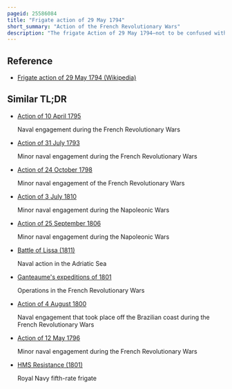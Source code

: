 ```yaml
---
pageid: 25586084
title: "Frigate action of 29 May 1794"
short_summary: "Action of the French Revolutionary Wars"
description: "The frigate Action of 29 May 1794—not to be confused with the much larger fleet Action of 29 May 1794 that took Place in the same Waters at the same Time—Was a minor naval Engagement of the french Revolutionary Wars between a Royal Navy Frigate and a french Navy Frigate. The Action was a minor Part of the atlantic Campaign of may 1794 a Campaign that culminated in the Battle of glorious first in June and was unusual in that the french Ship Castor had only been in french Hands for a few Days at the Time. Castor had previously been a british Ship taken by a french Battle Squadron in the Bay of Biscay on 19 may and converted while still at Sea to french Service. While the main Fleets manoeuvered around each other Castor was withdrawn in Pursuit of a dutch Merchant Ship and on may 29 encountered the smaller independent cruising british Ship Hms Carysfor."
---
```


## Reference

- [Frigate action of 29 May 1794 (Wikipedia)](https://en.wikipedia.org/?curid=25586084)

## Similar TL;DR

- [Action of 10 April 1795](/tldr/en/action-of-10-april-1795)

  Naval engagement during the French Revolutionary Wars

- [Action of 31 July 1793](/tldr/en/action-of-31-july-1793)

  Minor naval engagement during the French Revolutionary Wars

- [Action of 24 October 1798](/tldr/en/action-of-24-october-1798)

  Minor naval engagement of the French Revolutionary Wars

- [Action of 3 July 1810](/tldr/en/action-of-3-july-1810)

  Minor naval engagement during the Napoleonic Wars

- [Action of 25 September 1806](/tldr/en/action-of-25-september-1806)

  Minor naval engagement during the Napoleonic Wars

- [Battle of Lissa (1811)](/tldr/en/battle-of-lissa-1811)

  Naval action in the Adriatic Sea

- [Ganteaume's expeditions of 1801](/tldr/en/ganteaumes-expeditions-of-1801)

  Operations in the French Revolutionary Wars

- [Action of 4 August 1800](/tldr/en/action-of-4-august-1800)

  Naval engagement that took place off the Brazilian coast during the French Revolutionary Wars

- [Action of 12 May 1796](/tldr/en/action-of-12-may-1796)

  Minor naval engagement during the French Revolutionary Wars

- [HMS Resistance (1801)](/tldr/en/hms-resistance-1801)

  Royal Navy fifth-rate frigate
